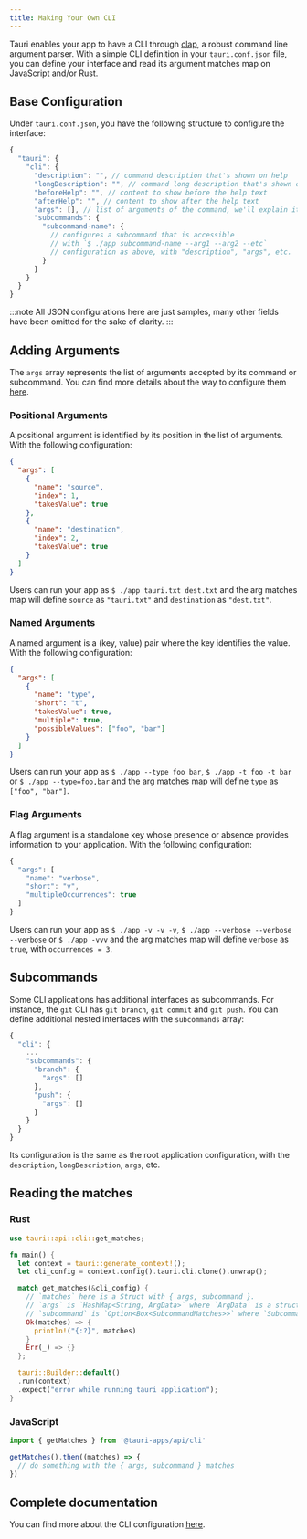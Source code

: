 ```yaml
---
title: Making Your Own CLI
---
```


Tauri enables your app to have a CLI through <a href="https://github.com/clap-rs/clap" target="_blank">clap</a>, a robust command line argument parser. With a simple CLI definition in your `tauri.conf.json` file, you can define your interface and read its argument matches map on JavaScript and/or Rust.

## Base Configuration

Under `tauri.conf.json`, you have the following structure to configure the interface:

```js title=src-tauri/tauri.conf.json
{
  "tauri": {
    "cli": {
      "description": "", // command description that's shown on help
      "longDescription": "", // command long description that's shown on help
      "beforeHelp": "", // content to show before the help text
      "afterHelp": "", // content to show after the help text
      "args": [], // list of arguments of the command, we'll explain it later
      "subcommands": {
        "subcommand-name": {
          // configures a subcommand that is accessible
          // with `$ ./app subcommand-name --arg1 --arg2 --etc`
          // configuration as above, with "description", "args", etc.
        }
      }
    }
  }
}
```

:::note
All JSON configurations here are just samples, many other fields have been omitted for the sake of clarity.
:::

## Adding Arguments

The `args` array represents the list of arguments accepted by its command or subcommand. You can find more details about the way to configure them <a href="/docs/api/config#tauri">here</a>.

### Positional Arguments

A positional argument is identified by its position in the list of arguments. With the following configuration:

```json title=src-tauri/tauri.conf.json:tauri.cli
{
  "args": [
    {
      "name": "source",
      "index": 1,
      "takesValue": true
    },
    {
      "name": "destination",
      "index": 2,
      "takesValue": true
    }
  ]
}
```

Users can run your app as `$ ./app tauri.txt dest.txt` and the arg matches map will define `source` as `"tauri.txt"` and `destination` as `"dest.txt"`.

### Named Arguments

A named argument is a (key, value) pair where the key identifies the value. With the following configuration:

```json title=src-tauri/tauri.conf.json:tauri.cli
{
  "args": [
    {
      "name": "type",
      "short": "t",
      "takesValue": true,
      "multiple": true,
      "possibleValues": ["foo", "bar"]
    }
  ]
}
```

Users can run your app as `$ ./app --type foo bar`, `$ ./app -t foo -t bar` or `$ ./app --type=foo,bar` and the arg matches map will define `type` as `["foo", "bar"]`.

### Flag Arguments

A flag argument is a standalone key whose presence or absence provides information to your application. With the following configuration:

```js title=src-tauri/tauri.conf.json:tauri.cli
{
  "args": [
    "name": "verbose",
    "short": "v",
    "multipleOccurrences": true
  ]
}
```

Users can run your app as `$ ./app -v -v -v`, `$ ./app --verbose --verbose --verbose` or `$ ./app -vvv` and the arg matches map will define `verbose` as `true`, with `occurrences = 3`.

## Subcommands

Some CLI applications has additional interfaces as subcommands. For instance, the `git` CLI has `git branch`, `git commit` and `git push`. You can define additional nested interfaces with the `subcommands` array:

```js title=src-tauri/tauri.conf.json:tauri
{
  "cli": {
    ...
    "subcommands": {
      "branch": {
        "args": []
      },
      "push": {
        "args": []
      }
    }
  }
}
```

Its configuration is the same as the root application configuration, with the `description`, `longDescription`, `args`, etc.

## Reading the matches

### Rust

```rust
use tauri::api::cli::get_matches;

fn main() {
  let context = tauri::generate_context!();
  let cli_config = context.config().tauri.cli.clone().unwrap();

  match get_matches(&cli_config) {
    // `matches` here is a Struct with { args, subcommand }.
    // `args` is `HashMap<String, ArgData>` where `ArgData` is a struct with { value, occurances }.
    // `subcommand` is `Option<Box<SubcommandMatches>>` where `SubcommandMatches` is a struct with { name, matches }.
    Ok(matches) => {
      println!("{:?}", matches)
    }
    Err(_) => {}
  };

  tauri::Builder::default()
  .run(context)
  .expect("error while running tauri application");
}
```

### JavaScript

```js
import { getMatches } from '@tauri-apps/api/cli'

getMatches().then((matches) => {
  // do something with the { args, subcommand } matches
})
```

## Complete documentation

You can find more about the CLI configuration <a href="/docs/api/config#tauri">here</a>.
